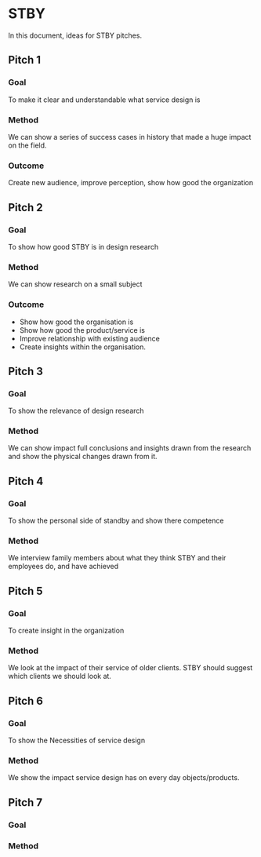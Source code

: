 # STBY

In this document, ideas for STBY pitches.

## Pitch 1

### Goal

To make it clear and understandable what service design is

### Method

We can show a series of success cases in history that made a huge impact on the field.

### Outcome

Create new audience, improve perception, show how good the organization

## Pitch 2

### Goal

To show how good STBY is in design research

### Method

We can show research on a small subject

### Outcome

* Show how good the organisation is
* Show how good the product/service is
* Improve relationship with existing audience
* Create insights within the organisation.

## Pitch 3

### Goal

To show the relevance of design research

### Method

We can show impact full conclusions and insights drawn from the research and show the physical changes drawn from it.

## Pitch 4

### Goal

To show the personal side of standby and show there competence

### Method

We interview family members about what they think STBY and their employees do, and have achieved

## Pitch 5

### Goal

To create insight in the organization

### Method

We look at the impact of their service of older clients. STBY should suggest which clients we should look at.

## Pitch 6

### Goal

To show the Necessities of service design

### Method

We show the impact service design has on every day objects/products.

## Pitch 7

### Goal



### Method

